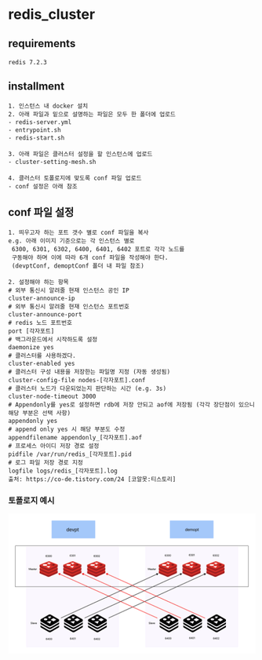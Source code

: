 # redis_cluster

## requirements

```agsl
redis 7.2.3
```

## installment
```
1. 인스턴스 내 docker 설치
2. 아래 파일과 밑으로 설명하는 파일은 모두 한 폴더에 업로드 
- redis-server.yml 
- entrypoint.sh
- redis-start.sh

3. 아래 파일은 클러스터 설정을 할 인스턴스에 업로드
- cluster-setting-mesh.sh 

4. 클러스터 토폴로지에 맞도록 conf 파일 업로드
- conf 설정은 아래 참조
```


## conf 파일 설정 
```agsl
1. 띄우고자 하는 포트 갯수 별로 conf 파일을 복사
e.g. 아래 이미지 기준으로는 각 인스턴스 별로 
 6300, 6301, 6302, 6400, 6401, 6402 포트로 각각 노드를 
 구동해야 하며 이에 따라 6개 conf 파일을 작성해야 한다. 
 (devptConf, demoptConf 폴더 내 파일 참조)   

2. 설정해야 하는 항목 
# 외부 통신시 알려줄 현재 인스턴스 공인 IP
cluster-announce-ip 
# 외부 통신시 알려줄 현재 인스턴스 포트번호
cluster-announce-port
# redis 노드 포트번호
port [각자포트]
# 백그라운드에서 시작하도록 설정
daemonize yes
# 클러스터를 사용하겠다.
cluster-enabled yes 
# 클러스터 구성 내용을 저장한는 파일명 지정 (자동 생성됨)
cluster-config-file nodes-[각자포트].conf 
# 클러스터 노드가 다운되었는지 판단하는 시간 (e.g. 3s)
cluster-node-timeout 3000 
# Appendonly를 yes로 설정하면 rdb에 저장 안되고 aof에 저장됨 (각각 장단점이 있으니 해당 부분은 선택 사항)
appendonly yes 
# append only yes 시 해당 부분도 수정
appendfilename appendonly_[각자포트].aof 
# 프로세스 아이디 저장 경로 설정
pidfile /var/run/redis_[각자포트].pid
# 로그 파일 저장 경로 지정
logfile logs/redis_[각자포트].log
출처: https://co-de.tistory.com/24 [코알못:티스토리]
```

### 토폴로지 예시
![redis-cluster down moments full mash.jpg](redis%2Fimages%2Fredis-cluster%20down%20moments%20full%20mash.jpg)